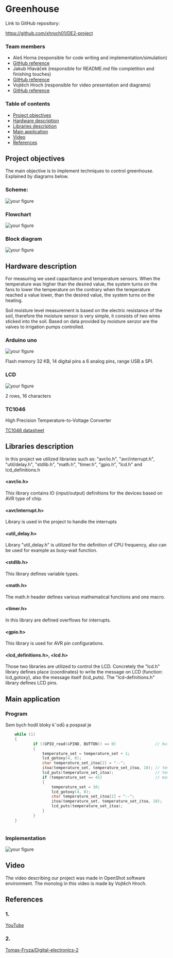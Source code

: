 # Greenhouse

Link to GitHub repository:

https://github.com/xhroch01/DE2-project

### Team members

* Aleš Horna (responsible for code writing and implementation/simulation)
* [GitHub reference](https://github.com/xhorna16/Digital-electronics-2)
* Jakub Hlaváček (responsible for README.md file completition and finishing touches)
* [GitHub reference](https://github.com/Jakubhl/Digital-electronics-2)
* Vojtěch Hroch (responsible for video presentation and diagrams)
* [GitHub reference](https://github.com/xhroch01/Digital-electronics-2)

### Table of contents

* [Project objectives](#objectives)
* [Hardware description](#hardware)
* [Libraries description](#libs)
* [Main application](#main)
* [Video](#video)
* [References](#references)

<a name="objectives"></a>

## Project objectives
The main objective is to implement techniques to control greenhouse. Explained by diagrams below.

### Scheme:

   ![your figure](IMAGES/celkoveschema.PNG)
   
### Flowchart
   ![your figure](IMAGES/stromfinal.PNG)

### Block diagram
   ![your figure](IMAGES/blokoveschéma.png)

## Hardware description
For measuring we used capacitance and temperature sensors. When the temperature was higher than the desired value, the system turns on the fans to lower the temperature on the contrary when the temperature reached a value lower, than the desired value, the system turns on the heating. 

Soil moisture level measurement is based on the electric resistance of the soil, therefore the moisture sensor is very simple, it consists of two wires sticked into the soil. Based on data provided by moisture senzor are the valves to irrigation pumps controlled.

### Arduino uno

   ![your figure](IMAGES/Arduino.PNG)

Flash memory 32 KB, 14 digital pins a 6 analog pins, range USB a SPI.

### LCD

   ![your figure](IMAGES/displej.PNG)
   
2 rows, 16 characters 

### TC1046
High Precision Temperature-to-Voltage Converter

[TC1046 datasheet](https://ww1.microchip.com/downloads/en/DeviceDoc/21496C.pdf?fbclid=IwAR3JS0fTOTgRv-BpEHv4b_GTBlFUy0KrOrPso-AE79n30IDYJwicSIyW-h8)

<a name="libs"></a>

## Libraries description
In this project we utilized libraries such as: "avr/io.h", "avr/interrupt.h", "util/delay.h", "stdlib.h", "math.h", "timer.h", "gpio.h", "lcd.h" and lcd_definitions.h

#### <avr/io.h>
This library contains IO (input/output) definitions for the devices based on AVR type of chip.

#### <avr/interrupt.h>
Library is used in the project to handle the interrupts

#### <util_delay.h>
Library "util_delay.h" is utilized for the definition of CPU frequency, also can be used for example as busy-wait function.

#### <stdlib.h>
This library defines variable types.

#### <math.h>
The math.h header defines various mathematical functions and one macro.

#### <timer.h>
In this library are defined overflows for interrupts.

#### <gpio.h>
This library is used for AVR pin configurations.

#### <lcd_definitions.h>, <lcd.h>
Those two libraries are utilized to control the LCD. Concretely the "lcd.h" library defines place (coordinates) to write the message on LCD (function: lcd_gotoxy), also the message itself (lcd_puts). The "lcd-definitions.h" library defines LCD pins.
## Main application

### Program
Sem bych hodil bloky kˇodů a pospsal je
```c
    while (1)
    {
		    if ((GPIO_read(&PIND, BUTTON)) == 0)                 // button is pushed
		    {
			    temperature_set = temperature_set + 1;
			    lcd_gotoxy(4, 0);
				char temperature_set_itoa[2] = "--";
				itoa(temperature_set, temperature_set_itoa, 10); // temperature is converted into a string
			    lcd_puts(temperature_set_itoa);                  // temperature is displayed
			    if (temperature_set == 41)                       // maximum demandable temperature is exceeded
			    {
				    temperature_set = 10;
				    lcd_gotoxy(4, 0);
					char temperature_set_itoa[2] = "--";
					itoa(temperature_set, temperature_set_itoa, 10);
				    lcd_puts(temperature_set_itoa);
			    }
		    }
    }
```
```c

```
### Implementation

![your figure](IMAGES/ales_zapojeni.PNG)

<a name="video"></a>

## Video
The video describing our project was made in OpenShot software environment. The monolog in this video is made by Vojtěch Hroch.


<a name="references"></a>

## References

### 1. 
[YouTube](https://www.youtube.com/watch?v=zIkkEqXffzc)

### 2. 
[Tomas-Fryza/Digital-electronics-2](https://github.com/tomas-fryza/Digital-electronics-2)
